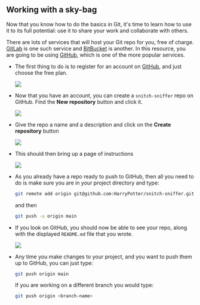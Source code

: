 ## Working with a sky-bag

Now that you know how to do the basics in Git, it's time to learn how to use it to its full potential: use it to share your work and collaborate with others.

There are lots of services that will host your Git repo for you, free of charge. [GitLab](https://about.gitlab.com/) is one such service and [BitBucket](https://bitbucket.org/) is another. In this resource, you are going to be using [GitHub](https://github.com/), which is one of the more popular services.

- The first thing to do is to register for an account on [GitHub](https://github.com/join?source=header-home), and just choose the free plan.

	![](images/gh-reg.png)

- Now that you have an account, you can create a `snitch-sniffer` repo on GitHub. Find the **New repository** button and click it.

	![](images/new-repo.png)

- Give the repo a name and a description and click on the **Create repository** button

	![](images/new-repo2.png)

- This should then bring up a page of instructions

	![](images/instructions.png)

- As you already have a repo ready to push to GitHub, then all you need to do is make sure you are in your project directory and type:

	```bash
	git remote add origin git@github.com:HarryPotter/snitch-sniffer.git
	```

	and then

	```bash
	git push -u origin main
	```

- If you look on GitHub, you should now be able to see your repo, along with the displayed `README.md` file that you wrote.

	![](images/gh-repo.png)

- Any time you make changes to your project, and you want to push them up to GitHub, you can just type:

	```bash
	git push origin main
	```

	If you are working on a different branch you would type:

	```bash
	git push origin <branch-name>
	```

